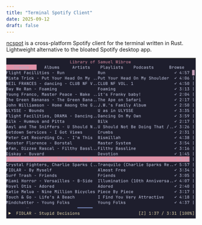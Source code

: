 ```yaml
---
title: "Terminal Spotify Client"
date: 2025-09-12
draft: false
---
```


[ncspot](https://github.com/hrkfdn/ncspot) is a cross-platform Spotify client for the terminal written in Rust. Lightweight alternative to the bloated Spotify desktop app.

![ncspot](./images/ncspot.png)
